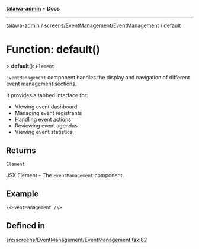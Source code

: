 [**talawa-admin**](../../../../README.md) • **Docs**

***

[talawa-admin](../../../../modules.md) / [screens/EventManagement/EventManagement](../README.md) / default

# Function: default()

\> **default**(): `Element`

`EventManagement` component handles the display and navigation of different event management sections.

It provides a tabbed interface for:
- Viewing event dashboard
- Managing event registrants
- Handling event actions
- Reviewing event agendas
- Viewing event statistics

## Returns

`Element`

JSX.Element - The `EventManagement` component.

## Example

```tsx
\<EventManagement /\>
```

## Defined in

[src/screens/EventManagement/EventManagement.tsx:82](https://github.com/PalisadoesFoundation/talawa-admin/blob/9dd5d7fd647f8a7c9e1c1e14bf645b71b32c51c2/src/screens/EventManagement/EventManagement.tsx#L82)
